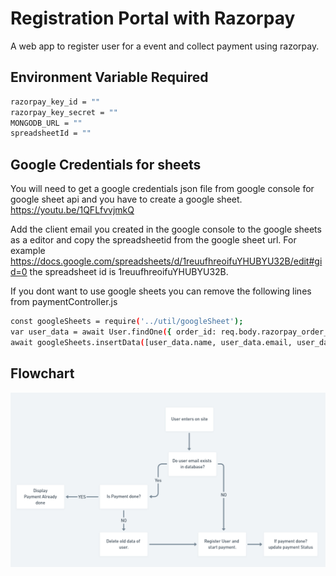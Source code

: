 # Registration Portal with Razorpay
A web app to register user for a event and collect payment using razorpay.

## Environment Variable Required
```sh
razorpay_key_id = ""
razorpay_key_secret = ""
MONGODB_URL = ""
spreadsheetId = ""
```
## Google Credentials for sheets
You will need to get a google credentials json file from google console for google sheet api and you have to create a google sheet.
https://youtu.be/1QFLfvvjmkQ

Add the client email you created in the google console to the google sheets as a editor and copy the spreadsheetid from the google sheet url.
For example https://docs.google.com/spreadsheets/d/1reuufhreoifuYHUBYU32B/edit#gid=0 the spreadsheet id is 1reuufhreoifuYHUBYU32B.

If you dont want to use google sheets you can remove the following lines from paymentController.js
```sh
const googleSheets = require('../util/googleSheet');
var user_data = await User.findOne({ order_id: req.body.razorpay_order_id });
await googleSheets.insertData([user_data.name, user_data.email, user_data.phone, user_data.college, user_data.address.address1, user_data.address.address2, user_data.address.city, user_data.address.state, user_data.address.pincode, user_data.order_id, user_data.paymentDate ]);
```

## Flowchart
![Flowchart](/img/flowchat.PNG "Flowchart")
